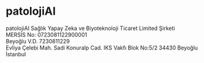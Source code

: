 # patolojiAI
patolojiAI Sağlık Yapay Zeka ve Biyoteknoloji Ticaret Limited Şirketi  
MERSİS No: 0723081122900001  
Beyoğlu V.D. 7230811229  
Evliya Çelebi Mah. Sadi Konuralp Cad. IKS Vakfı Blok No:5/2 34430 Beyoğlu İstanbul  


